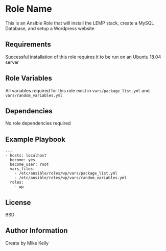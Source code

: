 Role Name
=========

This is an Ansible Role that will install the LEMP stack, create a MySQL Database, and setup a Wordpress website

Requirements
------------

Successful installation of this role requires it to be run on an Ubuntu 18.04 server

Role Variables
--------------

All variables required for this role exist in `vars/package_list.yml` and `vars/random_variables.yml`

Dependencies
------------

No role dependencies required

Example Playbook
----------------
````
---
- hosts: localhost
  become: yes
  become_user: root
  vars_files:
    - /etc/ansible/roles/wp/vars/package_list.yml
    - /etc/ansible/roles/wp/vars/random_variables.yml
  roles:
    - wp
````
License
-------

BSD

Author Information
------------------

Create by Mike Kelly
